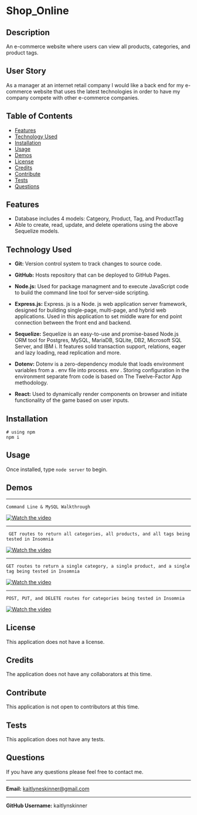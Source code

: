 # Shop_Online

## Description
An e-commerce website where users can view all products, categories, and product tags.

## User Story
As a manager at an internet retail company
I would like a back end for my e-commerce website that uses the latest technologies in order to have my company compete with other e-commerce companies.


## Table of Contents
  * [Features](#features)
  * [Technology Used](#technologyused)
  * [Installation](#installation)
  * [Usage](#usage)
  * [Demos](#demos)
  * [License](#license)
  * [Credits](#credits)
  * [Contribute](#contribute)
  * [Tests](#tests)
  * [Questions](#questions)

## Features
  * Database includes 4 models: Catgeory, Product, Tag, and ProductTag
  * Able to create, read, update, and delete operations using the above Sequelize models.

## Technology Used
* **Git:** Version control system to track changes to source code.

* **GitHub:** Hosts repository that can be deployed to GitHub Pages.

* **Node.js:** Used for package managment and to execute JavaScript code to build the command line tool for server-side scripting.

* **Express.js:** Express. js is a Node. js web application server framework, designed for building single-page, multi-page, and hybrid web applications. Used in this application to set middle ware for end point connection between the front end and backend.

* **Sequelize:** Sequelize is an easy-to-use and promise-based Node.js ORM tool for Postgres, MySQL, MariaDB, SQLite, DB2, Microsoft SQL Server, and IBM i. It features solid transaction support, relations, eager and lazy loading, read replication and more.

* **Dotenv:** Dotenv is a zero-dependency module that loads environment variables from a . env file into process. env . Storing configuration in the environment separate from code is based on The Twelve-Factor App methodology.

* **React:** Used to dynamically render components on browser and initiate functionality of the game based on user inputs.

## Installation
  ```
  # using npm
  npm i
  ```

## Usage
 Once installed, type ```node server``` to begin.

 ## Demos
 ** **
  ```
  Command Line & MySQL Walkthrough
  ```
  [![Watch the video](https://img.youtube.com/vi/9VWXe9IEvl4/0.jpg)](https://www.youtube.com/watch?v=9VWXe9IEvl4)

 ** **
  ```
   GET routes to return all categories, all products, and all tags being tested in Insomnia
  ```
  [![Watch the video](https://img.youtube.com/vi/M2suXTiGQSM/0.jpg)](https://www.youtube.com/watch?v=M2suXTiGQSM)
  ** **
    GET routes to return a single category, a single product, and a single tag being tested in Insomnia
  [![Watch the video](https://img.youtube.com/vi/x_h2vaKJy20/0.jpg)](https://www.youtube.com/watch?v=x_h2vaKJy20)
  ** **
    POST, PUT, and DELETE routes for categories being tested in Insomnia
  [![Watch the video](https://img.youtube.com/vi/ACgZxq4Ro4Y/0.jpg)](https://www.youtube.com/watch?v=ACgZxq4Ro4Y)

## License
This application does not have a license. 

## Credits
The application does not have any collaborators at this time.

## Contribute
This application is not open to contributors at this time.

## Tests
This application does not have any tests.

## Questions
If you have any questions please feel free to contact me.
** **
**Email:** kaitlyneskinner@gmail.com
** **
**GitHub Username:** kaitlynskinner